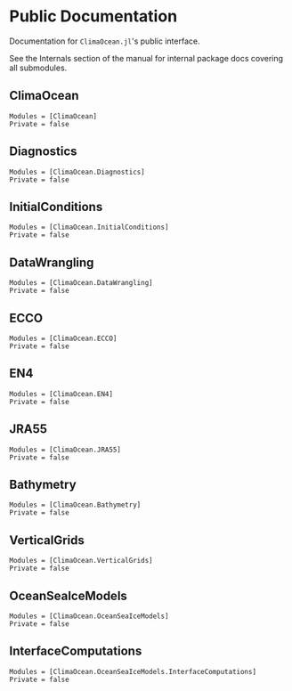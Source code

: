 # Public Documentation

Documentation for `ClimaOcean.jl`'s public interface.

See the Internals section of the manual for internal package docs covering all submodules.

## ClimaOcean

```@autodocs
Modules = [ClimaOcean]
Private = false
```

## Diagnostics

```@autodocs
Modules = [ClimaOcean.Diagnostics]
Private = false
```

## InitialConditions

```@autodocs
Modules = [ClimaOcean.InitialConditions]
Private = false
```

## DataWrangling

```@autodocs
Modules = [ClimaOcean.DataWrangling]
Private = false
```

## ECCO

```@autodocs
Modules = [ClimaOcean.ECCO]
Private = false
```

## EN4

```@autodocs
Modules = [ClimaOcean.EN4]
Private = false
```

## JRA55

```@autodocs
Modules = [ClimaOcean.JRA55]
Private = false
```

## Bathymetry

```@autodocs
Modules = [ClimaOcean.Bathymetry]
Private = false
```
## VerticalGrids

```@autodocs
Modules = [ClimaOcean.VerticalGrids]
Private = false
```

## OceanSeaIceModels

```@autodocs
Modules = [ClimaOcean.OceanSeaIceModels]
Private = false
```

## InterfaceComputations

```@autodocs
Modules = [ClimaOcean.OceanSeaIceModels.InterfaceComputations]
Private = false
```
